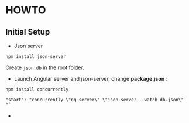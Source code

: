 # HOWTO

## Initial Setup

*   Json server

<!---->

    npm install json-server

Create `json.db` in the root folder.

*   Launch Angular server and json-server, change **package.json** :

<!---->

    npm install concurrently

    "start": "concurrently \"ng server\" \"json-server --watch db.json\" "`

*
